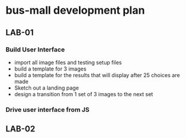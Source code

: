 # bus-mall development plan

## LAB-01

### Build User Interface

- import all image files and testing setup files
- build a template for 3 images
- build a template for the results that will display after 25 choices are made
- Sketch out a landing page
- design a transition from 1 set of 3 images to the next set

### Drive user interface from JS

## LAB-02

